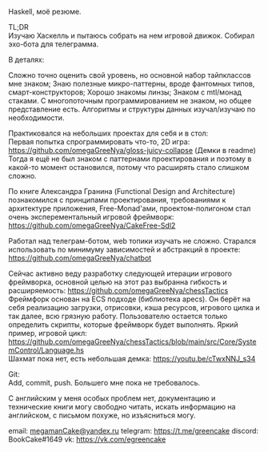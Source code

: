 Haskell, моё резюме. 

TL;DR \
Изучаю Хаскелль и пытаюсь собрать на нем игровой движок. Собирал эхо-бота для телеграмма. 

В деталях: 

Сложно точно оценить свой уровень, но основной набор тайпклассов мне знаком; Знаю полезные микро-паттерны, вроде фантомных типов, смарт-конструкторов; Хорошо знакомы линзы; Знаком с mtl/монад стаками. С многопоточным программированием не знаком, но общее представление есть. Алгоритмы и структуры данных изучал/изучаю по необходимости. 

Практиковался на небольших проектах для себя и в стол: \
Первая попытка спрограммировать что-то, 2D игра: https://github.com/omegaGreeNya/gloss-juicy-collapse (Демки в readme) \
Тогда я ещё не был знаком с паттернами проектирования и поэтому в какой-то момент остановился, потому что расширять стало слишком сложно.


По книге Александра Гранина (Functional Design and Architecture) познакомился с принципами проектирования, требованиями к архитектуре приложения, Free-Monad'ами, проектом-полигоном стал очень эксперементальный игровой фреймворк: https://github.com/omegaGreeNya/CakeFree-Sdl2

Работал над телеграм-ботом, web топики изучать не сложно. Старался использовать по минимуму зависимостей и абстракций в проекте: https://github.com/omegaGreeNya/chatbot

Сейчас активно веду разработку следующей итерации игрового фреймворка, основной целью на этот раз выбранна гибкость и расширяемость: https://github.com/omegaGreeNya/chessTactics
Фреймфорк основан на ECS подходе (библиотека apecs). Он берёт на себя реализацию загрузки, отрисовки, кэша ресурсов, игрового цилка и так далее, всю грязную работу. Пользователю остается только определить скрипты, которые фреймворк будет выполнять. Яркий пример, игровой цикл: https://github.com/omegaGreeNya/chessTactics/blob/main/src/Core/SystemControl/Language.hs \
Шахмат пока нет, есть небольшая демка: https://youtu.be/cTwxNNJ_s34

Git:\
Add, commit, push. Большего мне пока не требовалось.

С английским у меня особых проблем нет, документацию и технические книги могу свободно читать, искать информацию на английском, с письмом похуже, но изъясниться могу.

email: megamanCake@yandex.ru
telegram: https://t.me/greencake
discord: BookCake#1649
vk: https://vk.com/egreencake

